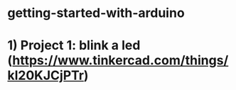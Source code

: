 # getting-started-with-arduino

# 1) Project 1: blink a led (https://www.tinkercad.com/things/kl20KJCjPTr)
